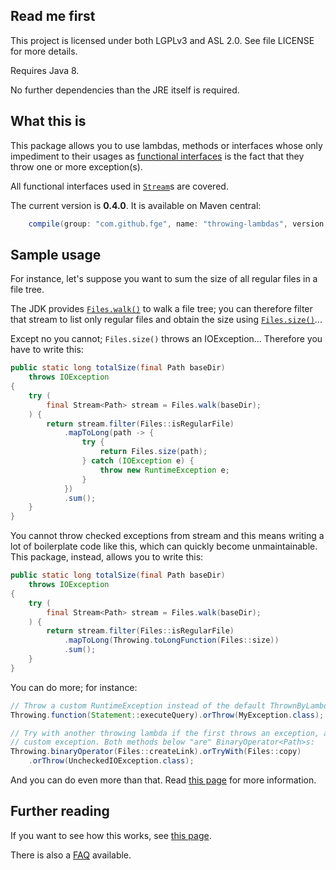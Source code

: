 ## Read me first

This project is licensed under both LGPLv3 and ASL 2.0. See file LICENSE for more details.

Requires Java 8.

No further dependencies than the JRE itself is required.

## What this is

This package allows you to use lambdas, methods or interfaces whose only impediment to their usages
as [functional
interfaces](http://docs.oracle.com/javase/8/docs/api/java/lang/FunctionalInterface.html) is the fact
that they throw one or more exception(s).

All functional interfaces used in
[`Stream`](http://docs.oracle.com/javase/8/docs/api/java/util/stream/Stream.html)s are covered.

The current version is **0.4.0**. It is available on Maven central:

```groovy
    compile(group: "com.github.fge", name: "throwing-lambdas", version: "0.4.0");
```

## Sample usage

For instance, let's suppose you want to sum the size of all regular files in a file tree.

The JDK provides
[`Files.walk()`](http://docs.oracle.com/javase/8/docs/api/java/nio/file/Files.html#walk-java.nio.file.Path-java.nio.file.FileVisitOption...-)
to walk a file tree; you can therefore filter that stream to list only regular files and obtain the
size using
[`Files.size()`](http://docs.oracle.com/javase/8/docs/api/java/nio/file/Files.html#size-java.nio.file.Path-)...

Except no you cannot; `Files.size()` throws an IOException... Therefore you have to write this:

```java
public static long totalSize(final Path baseDir)
    throws IOException
{
    try (
        final Stream<Path> stream = Files.walk(baseDir);
    ) {
        return stream.filter(Files::isRegularFile)
            .mapToLong(path -> {
                try {
                    return Files.size(path);
                } catch (IOException e) {
                    throw new RuntimeException e;
                }
            })
            .sum();
    }
}
```

You cannot throw checked exceptions from stream and this means writing a lot of boilerplate code
like this, which can quickly become unmaintainable. This package, instead, allows you to write this:

```java
public static long totalSize(final Path baseDir)
    throws IOException
{
    try (
        final Stream<Path> stream = Files.walk(baseDir);
    ) {
        return stream.filter(Files::isRegularFile)
            .mapToLong(Throwing.toLongFunction(Files::size))
            .sum();
    }
}
```

You can do more; for instance:

```java
// Throw a custom RuntimeException instead of the default ThrownByLambdaException:
Throwing.function(Statement::executeQuery).orThrow(MyException.class);

// Try with another throwing lambda if the first throws an exception, and if both fail launch a
// custom exception. Both methods below "are" BinaryOperator<Path>s:
Throwing.binaryOperator(Files::createLink).orTryWith(Files::copy)
    .orThrow(UncheckedIOException.class);
```

And you can do even more than that. Read [this
page](https://github.com/fge/throwing-lambdas/wiki/How-to-use) for more information.

## Further reading

If you want to see how this works, see [this
page](https://github.com/fge/throwing-lambdas/wiki/How-it-works).

There is also a [FAQ](https://github.com/fge/throwing-lambdas/wiki/FAQ) available.

